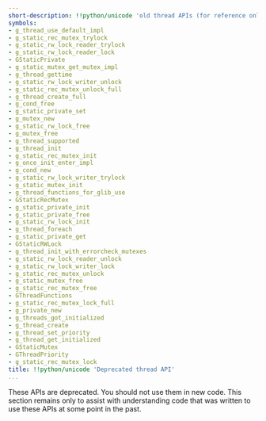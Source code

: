 ```yaml
---
short-description: !!python/unicode 'old thread APIs (for reference only)'
symbols:
- g_thread_use_default_impl
- g_static_rec_mutex_trylock
- g_static_rw_lock_reader_trylock
- g_static_rw_lock_reader_lock
- GStaticPrivate
- g_static_mutex_get_mutex_impl
- g_thread_gettime
- g_static_rw_lock_writer_unlock
- g_static_rec_mutex_unlock_full
- g_thread_create_full
- g_cond_free
- g_static_private_set
- g_mutex_new
- g_static_rw_lock_free
- g_mutex_free
- g_thread_supported
- g_thread_init
- g_static_rec_mutex_init
- g_once_init_enter_impl
- g_cond_new
- g_static_rw_lock_writer_trylock
- g_static_mutex_init
- g_thread_functions_for_glib_use
- GStaticRecMutex
- g_static_private_init
- g_static_private_free
- g_static_rw_lock_init
- g_thread_foreach
- g_static_private_get
- GStaticRWLock
- g_thread_init_with_errorcheck_mutexes
- g_static_rw_lock_reader_unlock
- g_static_rw_lock_writer_lock
- g_static_rec_mutex_unlock
- g_static_mutex_free
- g_static_rec_mutex_free
- GThreadFunctions
- g_static_rec_mutex_lock_full
- g_private_new
- g_threads_got_initialized
- g_thread_create
- g_thread_set_priority
- g_thread_get_initialized
- GStaticMutex
- GThreadPriority
- g_static_rec_mutex_lock
title: !!python/unicode 'Deprecated thread API'
...
```


These APIs are deprecated.  You should not use them in new code.
This section remains only to assist with understanding code that was
written to use these APIs at some point in the past.
